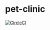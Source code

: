 # pet-clinic

[![CircleCI](https://circleci.com/gh/acanozturk/pet-clinic.svg?style=svg)](https://app.circleci.com/pipelines/github/acanozturk)
